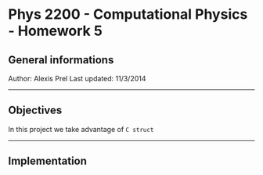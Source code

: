# Phys 2200 - Computational Physics - Homework 5
## General informations

Author:	Alexis Prel 
Last updated:	11/3/2014

___
 
## Objectives

In this project we take advantage of ```C struct ```
___

## Implementation
